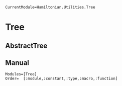 ```@meta
CurrentModule=Hamiltonian.Utilities.Tree
```

# Tree

## AbstractTree

## Manual
```@autodocs
Modules=[Tree]
Order=  [:module,:constant,:type,:macro,:function]
```
